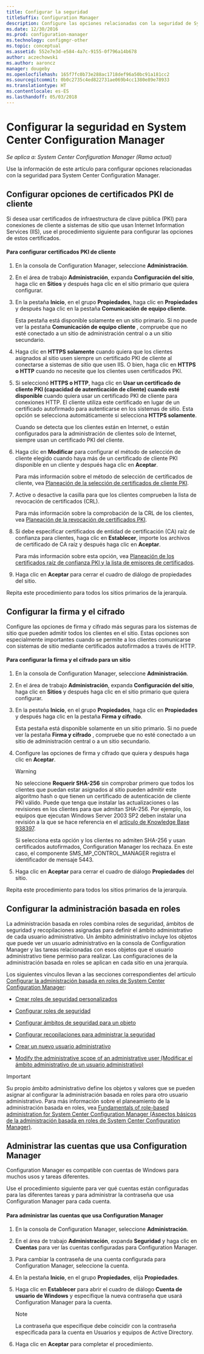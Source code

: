 ```yaml
---
title: Configurar la seguridad
titleSuffix: Configuration Manager
description: Configure las opciones relacionadas con la seguridad de System Center Configuration Manager.
ms.date: 12/30/2016
ms.prod: configuration-manager
ms.technology: configmgr-other
ms.topic: conceptual
ms.assetid: 552e7e3d-e584-4a7c-9155-0f796a14b678
author: aczechowski
ms.author: aaroncz
manager: dougeby
ms.openlocfilehash: 165f7fc0b73e288ac1718def96a50bc91a181cc2
ms.sourcegitcommit: 0b0c2735c4ed822731ae069b4cc1380e89e78933
ms.translationtype: HT
ms.contentlocale: es-ES
ms.lasthandoff: 05/03/2018
---
```

# <a name="configure-security-in-system-center-configuration-manager"></a>Configurar la seguridad en System Center Configuration Manager

*Se aplica a: System Center Configuration Manager (Rama actual)*

Use la información de este artículo para configurar opciones relacionadas con la seguridad para System Center Configuration Manager.  

##  <a name="BKMK_ConfigureClientPKI"></a> Configurar opciones de certificados PKI de cliente  
Si desea usar certificados de infraestructura de clave pública (PKI) para conexiones de cliente a sistemas de sitio que usan Internet Information Services (IIS), use el procedimiento siguiente para configurar las opciones de estos certificados.  

#### <a name="to-configure-client-pki-certificate-settings"></a>Para configurar certificados PKI de cliente  

1.  En la consola de Configuration Manager, seleccione **Administración**.  

2.  En el área de trabajo **Administración**, expanda **Configuración del sitio**, haga clic en **Sitios** y después haga clic en el sitio primario que quiera configurar.  

3.  En la pestaña **Inicio**, en el grupo **Propiedades**, haga clic en **Propiedades** y después haga clic en la pestaña **Comunicación de equipo cliente**.  

    Esta pestaña está disponible solamente en un sitio primario. Si no puede ver la pestaña **Comunicación de equipo cliente** , compruebe que no esté conectado a un sitio de administración central o a un sitio secundario.  

4.  Haga clic en **HTTPS solamente** cuando quiera que los clientes asignados al sitio usen siempre un certificado PKI de cliente al conectarse a sistemas de sitio que usen IIS. O bien, haga clic en **HTTPS o HTTP** cuando no necesite que los clientes usen certificados PKI.  

5.  Si seleccionó **HTTPS o HTTP**, haga clic en **Usar un certificado de cliente PKI (capacidad de autenticación de cliente) cuando esté disponible** cuando quiera usar un certificado PKI de cliente para conexiones HTTP. El cliente utiliza este certificado en lugar de un certificado autofirmado para autenticarse en los sistemas de sitio. Esta opción se selecciona automáticamente si selecciona **HTTPS solamente**.  

    Cuando se detecta que los clientes están en Internet, o están configurados para la administración de clientes solo de Internet, siempre usan un certificado PKI del cliente.  

6.  Haga clic en **Modificar** para configurar el método de selección de cliente elegido cuando haya más de un certificado de cliente PKI disponible en un cliente y después haga clic en **Aceptar**.  

    Para más información sobre el método de selección de certificados de cliente, vea [Planeación de la selección de certificados de cliente PKI](../../../core/plan-design/security/plan-for-security.md#BKMK_PlanningForClientCertificateSelection).  

7.  Active o desactive la casilla para que los clientes comprueben la lista de revocación de certificados (CRL).  

    Para más información sobre la comprobación de la CRL de los clientes, vea [Planeación de la revocación de certificados PKI](../../../core/plan-design/security/plan-for-security.md#BKMK_PlanningForCRLs).  

8.  Si debe especificar certificados de entidad de certificación (CA) raíz de confianza para clientes, haga clic en **Establecer**, importe los archivos de certificado de CA raíz y después haga clic en **Aceptar**.  

    Para más información sobre esta opción, vea [Planeación de los certificados raíz de confianza PKI y la lista de emisores de certificados](../../../core/plan-design/security/plan-for-security.md#BKMK_PlanningForRootCAs).  

9. Haga clic en **Aceptar** para cerrar el cuadro de diálogo de propiedades del sitio.  

Repita este procedimiento para todos los sitios primarios de la jerarquía.  

##  <a name="BKMK_ConfigureSigningEncryption"></a> Configurar la firma y el cifrado  
Configure las opciones de firma y cifrado más seguras para los sistemas de sitio que pueden admitir todos los clientes en el sitio. Estas opciones son especialmente importantes cuando se permite a los clientes comunicarse con sistemas de sitio mediante certificados autofirmados a través de HTTP.  

#### <a name="to-configure-signing-and-encryption-for-a-site"></a>Para configurar la firma y el cifrado para un sitio  

1.  En la consola de Configuration Manager, seleccione **Administración**.  

2.  En el área de trabajo **Administración**, expanda **Configuración del sitio**, haga clic en **Sitios** y después haga clic en el sitio primario que quiera configurar.  

3.  En la pestaña **Inicio**, en el grupo **Propiedades**, haga clic en **Propiedades** y después haga clic en la pestaña **Firma y cifrado**.  

    Esta pestaña está disponible solamente en un sitio primario. Si no puede ver la pestaña **Firma y cifrado** , compruebe que no esté conectado a un sitio de administración central o a un sitio secundario.  

4.  Configure las opciones de firma y cifrado que quiera y después haga clic en **Aceptar**.  

    > [!WARNING]  
    >  No seleccione **Requerir SHA-256** sin comprobar primero que todos los clientes que puedan estar asignados al sitio pueden admitir este algoritmo hash o que tienen un certificado de autenticación de cliente PKI válido. Puede que tenga que instalar las actualizaciones o las revisiones en los clientes para que admitan SHA-256. Por ejemplo, los equipos que ejecutan Windows Server 2003 SP2 deben instalar una revisión a la que se hace referencia en el [artículo de Knowledge Base 938397](http://go.microsoft.com/fwlink/p/?LinkId=226666).  
    >   
    >  Si selecciona esta opción y los clientes no admiten SHA-256 y usan certificados autofirmados, Configuration Manager los rechaza. En este caso, el componente SMS_MP_CONTROL_MANAGER registra el identificador de mensaje 5443.  

5.  Haga clic en **Aceptar** para cerrar el cuadro de diálogo **Propiedades** del sitio.  

Repita este procedimiento para todos los sitios primarios de la jerarquía.  

##  <a name="BKMK_ConfigureRBA"></a> Configurar la administración basada en roles  
La administración basada en roles combina roles de seguridad, ámbitos de seguridad y recopilaciones asignadas para definir el ámbito administrativo de cada usuario administrativo. Un ámbito administrativo incluye los objetos que puede ver un usuario administrativo en la consola de Configuration Manager y las tareas relacionadas con esos objetos que el usuario administrativo tiene permiso para realizar. Las configuraciones de la administración basada en roles se aplican en cada sitio en una jerarquía.  

Los siguientes vínculos llevan a las secciones correspondientes del artículo [Configurar la administración basada en roles de System Center Configuration Manager](../../../core/servers/deploy/configure/configure-role-based-administration.md):  

-   [Crear roles de seguridad personalizados](../../../core/servers/deploy/configure/configure-role-based-administration.md#BKMK_CreateSecRole)  

-   [Configurar roles de seguridad](../../../core/servers/deploy/configure/configure-role-based-administration.md#BKMK_ConfigSecRole)  

-   [Configurar ámbitos de seguridad para un objeto](../../../core/servers/deploy/configure/configure-role-based-administration.md#BKMK_ConfigSecScope)  

-   [Configurar recopilaciones para administrar la seguridad](../../../core/servers/deploy/configure/configure-role-based-administration.md#BKMK_ConfigColl)  

-   [Crear un nuevo usuario administrativo](../../../core/servers/deploy/configure/configure-role-based-administration.md#BKMK_Create_AdminUser)  

-   [Modify the administrative scope of an administrative user (Modificar el ámbito administrativo de un usuario administrativo)](../../../core/servers/deploy/configure/configure-role-based-administration.md#BKMK_ModAdminUser)  

> [!IMPORTANT]  
>  Su propio ámbito administrativo define los objetos y valores que se pueden asignar al configurar la administración basada en roles para otro usuario administrativo. Para más información sobre el planeamiento de la administración basada en roles, vea [Fundamentals of role-based administration for System Center Configuration Manager (Aspectos básicos de la administración basada en roles de System Center Configuration Manager)](../../../core/understand/fundamentals-of-role-based-administration.md).  

##  <a name="BKMK_ManageAccounts"></a> Administrar las cuentas que usa Configuration Manager  
Configuration Manager es compatible con cuentas de Windows para muchos usos y tareas diferentes.  

Use el procedimiento siguiente para ver qué cuentas están configuradas para las diferentes tareas y para administrar la contraseña que usa Configuration Manager para cada cuenta.  

#### <a name="to-manage-accounts-that-are-used-by-configuration-manager"></a>Para administrar las cuentas que usa Configuration Manager  

1.  En la consola de Configuration Manager, seleccione **Administración**.  

2.  En el área de trabajo **Administración**, expanda **Seguridad** y haga clic en **Cuentas** para ver las cuentas configuradas para Configuration Manager.  

3.  Para cambiar la contraseña de una cuenta configurada para Configuration Manager, seleccione la cuenta.  

4.  En la pestaña **Inicio**, en el grupo **Propiedades**, elija **Propiedades**.  

5.  Haga clic en **Establecer** para abrir el cuadro de diálogo **Cuenta de usuario de Windows** y especifique la nueva contraseña que usará Configuration Manager para la cuenta.  

    > [!NOTE]  
    >  La contraseña que especifique debe coincidir con la contraseña especificada para la cuenta en Usuarios y equipos de Active Directory.  

6.  Haga clic en **Aceptar** para completar el procedimiento.  
